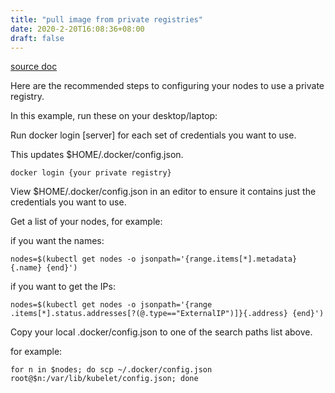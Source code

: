 ```yaml
---
title: "pull image from private registries"
date: 2020-2-20T16:08:36+08:00
draft: false
---
```


[source doc](https://kubernetes.io/docs/concepts/containers/images/)

Here are the recommended steps to configuring your nodes to use a private registry. 

In this example, run these on your desktop/laptop:

Run docker login [server] for each set of credentials you want to use.

This updates $HOME/.docker/config.json.
```shell
docker login {your private registry}
```
 
View $HOME/.docker/config.json in an editor to ensure it contains just the credentials you want to use.

Get a list of your nodes, for example:

if you want the names: 
```shell
nodes=$(kubectl get nodes -o jsonpath='{range.items[*].metadata}{.name} {end}')
```


if you want to get the IPs:
```shell
nodes=$(kubectl get nodes -o jsonpath='{range .items[*].status.addresses[?(@.type=="ExternalIP")]}{.address} {end}')
```

Copy your local .docker/config.json to one of the search paths list above.

for example: 
```shell
for n in $nodes; do scp ~/.docker/config.json root@$n:/var/lib/kubelet/config.json; done
```
